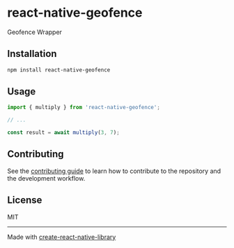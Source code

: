 # react-native-geofence

Geofence Wrapper

## Installation

```sh
npm install react-native-geofence
```

## Usage

```js
import { multiply } from 'react-native-geofence';

// ...

const result = await multiply(3, 7);
```

## Contributing

See the [contributing guide](CONTRIBUTING.md) to learn how to contribute to the repository and the development workflow.

## License

MIT

---

Made with [create-react-native-library](https://github.com/callstack/react-native-builder-bob)
